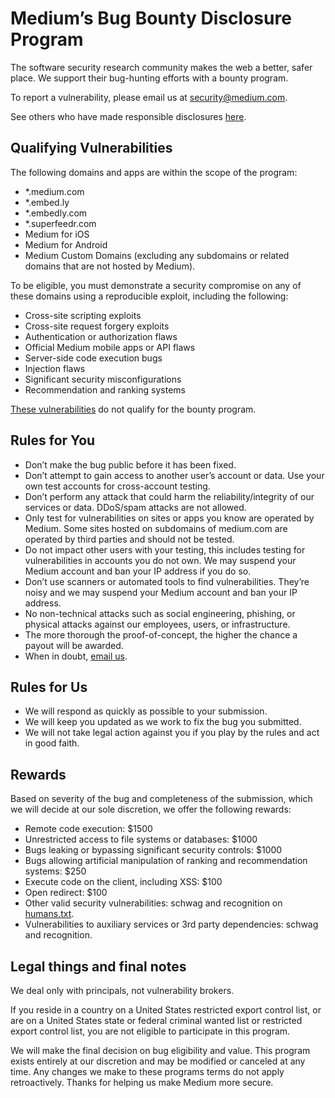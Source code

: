 # Medium’s Bug Bounty Disclosure Program

The software security research community makes the web a better, safer place. We support their bug-hunting efforts with a bounty program.

To report a vulnerability, please email us at [security@medium.com](mailto:security@medium.com).

See others who have made responsible disclosures [here](https://medium.com/humans.txt).

## Qualifying Vulnerabilities

The following domains and apps are within the scope of the program:

- *.medium.com
- *.embed.ly
- *.embedly.com
- *.superfeedr.com
- Medium for iOS
- Medium for Android
- Medium Custom Domains (excluding any subdomains or related domains that are not hosted by Medium).

To be eligible, you must demonstrate a security compromise on any of these domains using a reproducible exploit, including the following:

- Cross-site scripting exploits
- Cross-site request forgery exploits
- Authentication or authorization flaws
- Official Medium mobile apps or API flaws
- Server-side code execution bugs
- Injection flaws
- Significant security misconfigurations
- Recommendation and ranking systems

[These vulnerabilities](./bounty-programs-exclusions.md) do not qualify for the bounty program.

## Rules for You

- Don’t make the bug public before it has been fixed.
- Don’t attempt to gain access to another user’s account or data. Use your own test accounts for cross-account testing.
- Don’t perform any attack that could harm the reliability/integrity of our services or data. DDoS/spam attacks are not allowed.
- Only test for vulnerabilities on sites or apps you know are operated by Medium. Some sites hosted on subdomains of medium.com are operated by third parties and should not be tested.
- Do not impact other users with your testing, this includes testing for vulnerabilities in accounts you do not own. We may suspend your Medium account and ban your IP address if you do so.
- Don’t use scanners or automated tools to find vulnerabilities. They’re noisy and we may suspend your Medium account and ban your IP address.
- No non-technical attacks such as social engineering, phishing, or physical attacks against our employees, users, or infrastructure.
- The more thorough the proof-of-concept, the higher the chance a payout will be awarded.
- When in doubt, [email us](mailto:security@medium.com).

## Rules for Us

- We will respond as quickly as possible to your submission.
- We will keep you updated as we work to fix the bug you submitted.
- We will not take legal action against you if you play by the rules and act in good faith.

## Rewards

Based on severity of the bug and completeness of the submission, which we will decide at our sole discretion, we offer the following rewards:

- Remote code execution: $1500
- Unrestricted access to file systems or databases: $1000
- Bugs leaking or bypassing significant security controls: $1000
- Bugs allowing artificial manipulation of ranking and recommendation systems: $250
- Execute code on the client, including XSS: $100
- Open redirect: $100
- Other valid security vulnerabilities: schwag and recognition on [humans.txt](https://medium.com/humans.txt).
- Vulnerabilities to auxiliary services or 3rd party dependencies: schwag and recognition.

## Legal things and final notes

We deal only with principals, not vulnerability brokers.

If you reside in a country on a United States restricted export control list, or are on a United States state or federal criminal wanted list or restricted export control list, you are not eligible to participate in this program.

We will make the final decision on bug eligibility and value. This program exists entirely at our discretion and may be modified or canceled at any time. Any changes we make to these programs terms do not apply retroactively. Thanks for helping us make Medium more secure.

